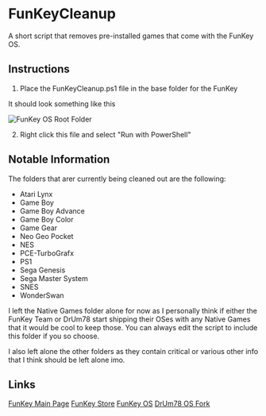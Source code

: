 # FunKeyCleanup

 A short script that removes pre-installed games that come with the FunKey OS.

 ## Instructions

 1. Place the FunKeyCleanup.ps1 file in the base folder for the FunKey

 It should look something like this

 ![FunKey OS Root Folder](image.png)

 2. Right click this file and select "Run with PowerShell"

 ## Notable Information

 The folders that arer currently being cleaned out are the following:

 - Atari Lynx
 - Game Boy
 - Game Boy Advance
 - Game Boy Color
 - Game Gear
 - Neo Geo Pocket
 - NES
 - PCE-TurboGrafx
 - PS1
 - Sega Genesis
 - Sega Master System
 - SNES
 - WonderSwan

 I left the Native Games folder alone for now as I personally think if either the FunKey Team or DrUm78 start shipping their OSes with any Native Games that it would be cool to keep those. You can always edit the script to include this folder if you so choose.

 I also left alone the other folders as they contain critical or various other info that I think should be left alone imo.

 ## Links

 [FunKey Main Page](https://www.funkey-project.com/)
 [FunKey Store](https://funkey-project.myshopify.com/collections/frontpage)
 [FunKey OS](https://github.com/FunKey-Project/FunKey-OS)
 [DrUm78 OS Fork](https://github.com/DrUm78/FunKey-OS/releases)
